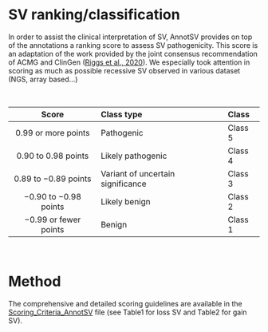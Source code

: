 # SV ranking/classification

In order to assist the clinical interpretation of SV, AnnotSV provides on top of the annotations a ranking score to assess SV pathogenicity. This score is an adaptation of the work provided by the joint consensus recommendation of ACMG and ClinGen ([Riggs et al., 2020](https://www.nature.com/articles/s41436-019-0686-8)). We especially took attention in scoring as much as possible recessive SV observed in various dataset (NGS, array based...)

<br />

| Score | Class type | Class|
| :---: | :--- | :--- |
|   0.99 or more points | Pathogenic | Class 5 |
| 0.90 to 0.98 points   | Likely pathogenic	| Class 4 |
| 0.89 to −0.89 points | Variant of uncertain significance | Class 3 |
| −0.90 to −0.98 points | Likely benign	| Class 2 |
| −0.99 or fewer points | Benign | Class 1 |

<br />

# Method

The comprehensive and detailed scoring guidelines are available in the [Scoring_Criteria_AnnotSV](../Scoring_Criteria_AnnotSV_latest.xlsx) file (see Table1 for loss SV and Table2 for gain SV).